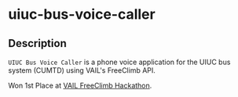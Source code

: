 # uiuc-bus-voice-caller

## Description
`UIUC Bus Voice Caller` is a phone voice application for the UIUC bus system (CUMTD) using VAIL's FreeClimb API.

Won 1st Place at [VAIL FreeClimb Hackathon](https://www.freeclimb.com/cslsc2020/).
